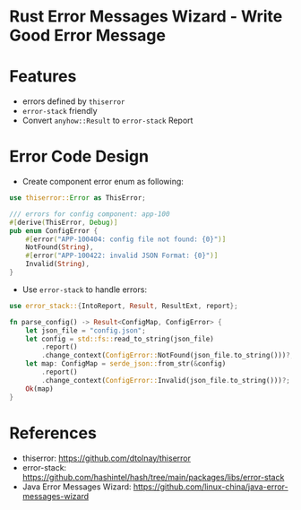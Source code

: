 Rust Error Messages Wizard - Write Good Error Message
==============

# Features

* errors defined by `thiserror`
* `error-stack` friendly
* Convert `anyhow::Result` to `error-stack` Report

# Error Code Design

* Create component error enum as following:

```rust
use thiserror::Error as ThisError;

/// errors for config component: app-100
#[derive(ThisError, Debug)]
pub enum ConfigError {
    #[error("APP-100404: config file not found: {0}")]
    NotFound(String),
    #[error("APP-100422: invalid JSON Format: {0}")]
    Invalid(String),
}
```

* Use `error-stack` to handle errors:

```rust
use error_stack::{IntoReport, Result, ResultExt, report};

fn parse_config() -> Result<ConfigMap, ConfigError> {
    let json_file = "config.json";
    let config = std::fs::read_to_string(json_file)
        .report()
        .change_context(ConfigError::NotFound(json_file.to_string()))?;
    let map: ConfigMap = serde_json::from_str(&config)
        .report()
        .change_context(ConfigError::Invalid(json_file.to_string()))?;
    Ok(map)
}
```

# References

* thiserror: https://github.com/dtolnay/thiserror
* error-stack: https://github.com/hashintel/hash/tree/main/packages/libs/error-stack
* Java Error Messages Wizard: https://github.com/linux-china/java-error-messages-wizard
